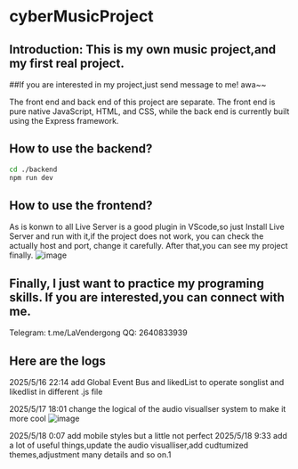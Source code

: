 # cyberMusicProject

## Introduction: This is my own music project,and my first real project. 

##If you are interested in my project,just send message to me! awa~~

The front end and back end of this project are separate. The front end is pure native JavaScript, HTML, and CSS, while the back end is currently built using the Express framework.

## How to use the backend?

```bash
cd ./backend
npm run dev
```

## How to use the frontend?

As is konwn to all Live Server is a good plugin in VScode,so just Install Live Server and run with it,if the project does not work, you can check the actually host and port, change it carefully.
After that,you can see my project finally. 
![image](https://github.com/user-attachments/assets/0a7405e9-1be6-4042-9180-33e956e18e71)

## Finally, I just want to practice my programing skills. If you are interested,you can connect with me.
Telegram: t.me/LaVendergong
QQ: 2640833939

## Here are the logs
2025/5/16 22:14 add Global Event Bus and likedList to operate songlist and likedlist in different .js file 

2025/5/17 18:01 change the logical of the audio visuallser system to make it more cool
![image](https://github.com/user-attachments/assets/50296a06-482c-40f6-b08c-23f2b1f2f8fe)

2025/5/18 0:07 add mobile styles but a little not perfect
2025/5/18 9:33 add a lot of useful things,update the audio visualliser,add cudtumized themes,adjustment many details and so on.1

